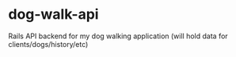 # dog-walk-api
Rails API backend for my dog walking application (will hold data for clients/dogs/history/etc) 
